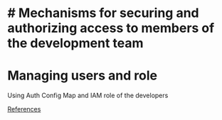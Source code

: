 # # Mechanisms for securing and authorizing access to members of the development team

# Managing users and role

Using Auth Config Map and IAM role of the developers


[References](https://docs.aws.amazon.com/eks/latest/userguide/add-user-role.html)